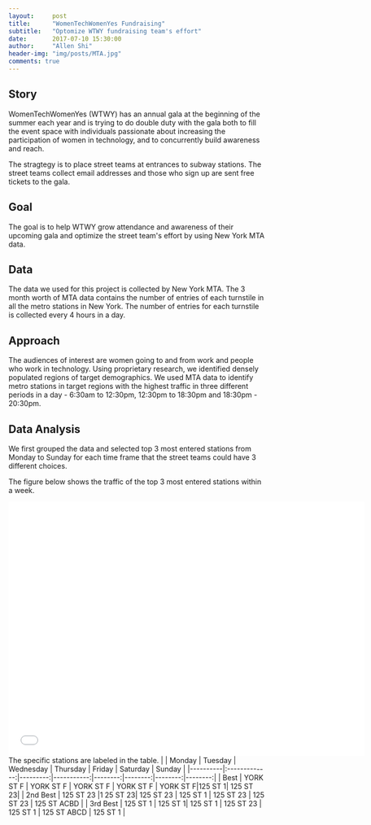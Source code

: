 ```yaml
---
layout:     post
title:      "WomenTechWomenYes Fundraising"
subtitle:   "Optomize WTWY fundraising team's effort"
date:       2017-07-10 15:30:00
author:     "Allen Shi"
header-img: "img/posts/MTA.jpg"
comments: true
---
```


## Story
WomenTechWomenYes (WTWY) has an annual gala at the beginning of the summer each year and is trying to do double duty with the gala both to fill the event space with individuals passionate about increasing the participation of women in technology, and to concurrently build awareness and reach.

The stragtegy is to place street teams at entrances to subway stations. The street teams collect email addresses and those who sign up are sent free tickets to the gala.

## Goal
The goal is to help WTWY grow attendance and awareness of their upcoming gala and optimize the street team's effort by using New York MTA data.

## Data
The data we used for this project is collected by New York MTA. The 3 month worth of MTA data contains the number of entries of each turnstile in all the metro stations in New York. The number of entries for each turnstile is collected every 4 hours in a day.

## Approach
The audiences of interest are women going to and from work and people who work in technology. Using proprietary research, we identified densely populated regions of target demographics. We used MTA data to identify metro stations in target regions with the highest traffic in three different periods in a day - 6:30am to 12:30pm, 12:30pm to 18:30pm and 18:30pm - 20:30pm. 

## Data Analysis

We first grouped the data and selected top 3 most entered stations from Monday to Sunday for each time frame that the street teams could have 3 different choices.

The figure below shows the traffic of the top 3 most entered stations within a week. 
<iframe width="700" height="500" frameborder="0" scrolling="no" src="//plot.ly/~a98051827/48.embed"></iframe>
The specific stations are labeled in the table.
|          |  Monday    |  Tuesday |   Wednesday  | Thursday |  Friday  | Saturday | Sunday |
|----------|:-------------:|---------:|-----------:|--------:|--------:|--------:|--------:|
|   Best   |  YORK ST F | YORK ST F | YORK ST F | YORK ST F | YORK ST F|125 ST 1| 125 ST 23|
| 2nd Best | 125 ST 23 |1 25 ST 23| 125 ST 23 | 125 ST 1 | 125 ST 23 | 125 ST 23 | 125 ST ACBD |
| 3rd Best | 125 ST 1 | 125 ST 1|  125 ST 1 | 125 ST 23 | 125 ST 1 | 125 ST ABCD | 125 ST 1 |





